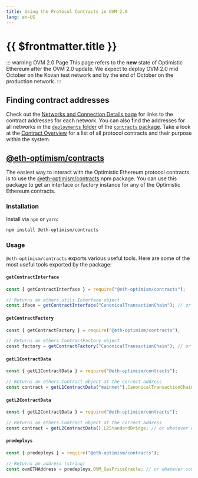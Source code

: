 ```yaml
---
title: Using the Protocol Contracts in OVM 2.0
lang: en-US
---
```


# {{ $frontmatter.title }}

::: warning OVM 2.0 Page
This page refers to the **new** state of Optimistic Ethereum after the
OVM 2.0 update. We expect to deploy OVM 2.0 mid October on the Kovan
test network and by the end of October on the production network.
:::

## Finding contract addresses

Check out the [Networks and Connection Details page](/docs/infra/networks.md) for links to the contract addresses for each network.
You can also find the addresses for all networks in the [`deployments` folder](https://github.com/ethereum-optimism/optimism/tree/master/packages/contracts/deployments) of the [`contracts` package](https://github.com/ethereum-optimism/optimism/tree/master/packages/contracts).
Take a look at the [Contract Overview](/docs/protocol/protocol-2.0.md) for a list of all protocol contracts and their purpose within the system.

## [@eth-optimism/contracts](https://github.com/ethereum-optimism/optimism/tree/master/packages/contracts)

The easiest way to interact with the Optimistic Ethereum protocol contracts is to use the [@eth-optimism/contracts](https://github.com/ethereum-optimism/optimism/tree/master/packages/contracts) npm package.
You can use this package to get an interface or factory instance for any of the Optimistic Ethereum contracts.

### Installation

Install via `npm` or `yarn`:

```sh
npm install @eth-optimism/contracts
```

### Usage

`@eth-optimism/contracts` exports various useful tools.
Here are some of the most useful tools exported by the package:

#### `getContractInterface`

```js
const { getContractInterface } = require("@eth-optimism/contracts");

// Returns an ethers.utils.Interface object
const iface = getContractInterface("CanonicalTransactionChain"); // or whatever contract
```

#### `getContractFactory`

```js
const { getContractFactory } = require("@eth-optimism/contracts");

// Returns an ethers.ContractFactory object
const factory = getContractFactory("CanonicalTransactionChain"); // or whatever contract
```

#### `getL1ContractData`

```js
const { getL1ContractData } = require("@eth-optimism/contracts");

// Returns an ethers.Contract object at the correct address
const contract = getL1ContractData("mainnet").CanonicalTransactionChain; // or whatever contract
```

#### `getL2ContractData`

```js
const { getL2ContractData } = require("@eth-optimism/contracts");

// Returns an ethers.Contract object at the correct address
const contract = getL2ContractData().L2StandardBridge; // or whatever contract
```

#### `predeploys`

```js
const { predeploys } = require("@eth-optimism/contracts");

// Returns an address (string)
const ovmETHAddress = predeploys.OVM_GasPriceOracle; // or whatever contract
```